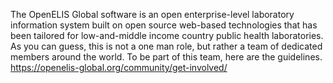 The OpenELIS Global software is an open enterprise-level laboratory information system built on open source web-based technologies that has been tailored for low-and-middle income country public health laboratories. As you can guess, this is not a one man role, but rather a team of dedicated members around the world. To be part of this team, here are the guidelines. https://openelis-global.org/community/get-involved/
